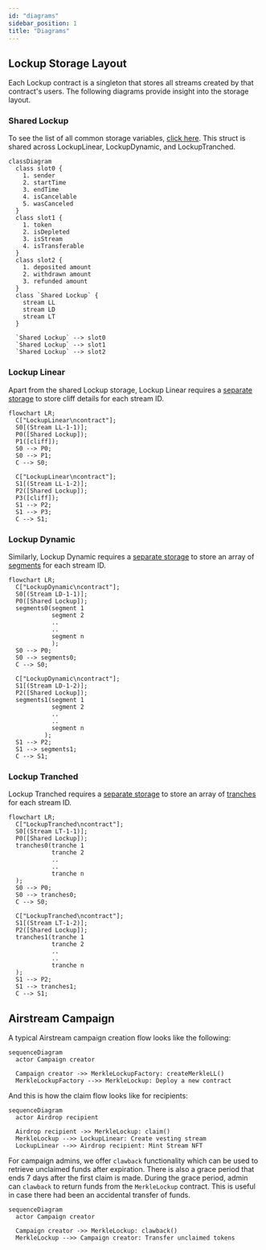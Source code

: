 ```yaml
---
id: "diagrams"
sidebar_position: 1
title: "Diagrams"
---
```


## Lockup Storage Layout

Each Lockup contract is a singleton that stores all streams created by that contract's users. The following diagrams
provide insight into the storage layout.

### Shared Lockup

To see the list of all common storage variables, [click here](/reference/lockup/core/types/library.Lockup#stream). This
struct is shared across LockupLinear, LockupDynamic, and LockupTranched.

```mermaid
classDiagram
  class slot0 {
    1. sender
    2. startTime
    3. endTime
    4. isCancelable
    5. wasCanceled
  }
  class slot1 {
    1. token
    2. isDepleted
    3. isStream
    4. isTransferable
  }
  class slot2 {
    1. deposited amount
    2. withdrawn amount
    3. refunded amount
  }
  class `Shared Lockup` {
    stream LL
    stream LD
    stream LT
  }

  `Shared Lockup` --> slot0
  `Shared Lockup` --> slot1
  `Shared Lockup` --> slot2
```

### Lockup Linear

Apart from the shared Lockup storage, Lockup Linear requires a
[separate storage](/reference/lockup/core/contract.SablierV2LockupLinear#_cliffs) to store cliff details for each stream
ID.

```mermaid
flowchart LR;
  C["LockupLinear\ncontract"];
  S0[(Stream LL-1-1)];
  P0([Shared Lockup]);
  P1([cliff]);
  S0 --> P0;
  S0 --> P1;
  C --> S0;

  C["LockupLinear\ncontract"];
  S1[(Stream LL-1-2)];
  P2([Shared Lockup]);
  P3([cliff]);
  S1 --> P2;
  S1 --> P3;
  C --> S1;
```

### Lockup Dynamic

Similarly, Lockup Dynamic requires a
[separate storage](/reference/lockup/core/contract.SablierV2LockupDynamic#_segments) to store an array of
[segments](/reference/lockup/core/types/library.LockupDynamic#segment) for each stream ID.

```mermaid
flowchart LR;
  C["LockupDynamic\ncontract"];
  S0[(Stream LD-1-1)];
  P0([Shared Lockup]);
  segments0(segment 1
            segment 2
            ..
            ..
            segment n
            );
  S0 --> P0;
  S0 --> segments0;
  C --> S0;

  C["LockupDynamic\ncontract"];
  S1[(Stream LD-1-2)];
  P2([Shared Lockup]);
  segments1(segment 1
            segment 2
            ..
            ..
            segment n
          );
  S1 --> P2;
  S1 --> segments1;
  C --> S1;
```

### Lockup Tranched

Lockup Tranched requires a [separate storage](/reference/lockup/core/contract.SablierV2LockupTranched#_tranches) to
store an array of [tranches](/reference/lockup/core/types/library.LockupTranched#tranche) for each stream ID.

```mermaid
flowchart LR;
  C["LockupTranched\ncontract"];
  S0[(Stream LT-1-1)];
  P0([Shared Lockup]);
  tranches0(tranche 1
            tranche 2
            ..
            ..
            tranche n
  );
  S0 --> P0;
  S0 --> tranches0;
  C --> S0;

  C["LockupTranched\ncontract"];
  S1[(Stream LT-1-2)];
  P2([Shared Lockup]);
  tranches1(tranche 1
            tranche 2
            ..
            ..
            tranche n
  );
  S1 --> P2;
  S1 --> tranches1;
  C --> S1;
```

## Airstream Campaign

A typical Airstream campaign creation flow looks like the following:

```mermaid
sequenceDiagram
  actor Campaign creator

  Campaign creator ->> MerkleLockupFactory: createMerkleLL()
  MerkleLockupFactory -->> MerkleLockup: Deploy a new contract
```

And this is how the claim flow looks like for recipients:

```mermaid
sequenceDiagram
  actor Airdrop recipient

  Airdrop recipient ->> MerkleLockup: claim()
  MerkleLockup -->> LockupLinear: Create vesting stream
  LockupLinear -->> Airdrop recipient: Mint Stream NFT
```

For campaign admins, we offer `clawback` functionality which can be used to retrieve unclaimed funds after expiration.
There is also a grace period that ends 7 days after the first claim is made. During the grace period, admin can
`clawback` to return funds from the `MerkleLockup` contract. This is useful in case there had been an accidental
transfer of funds.

```mermaid
sequenceDiagram
  actor Campaign creator

  Campaign creator ->> MerkleLockup: clawback()
  MerkleLockup -->> Campaign creator: Transfer unclaimed tokens
```
